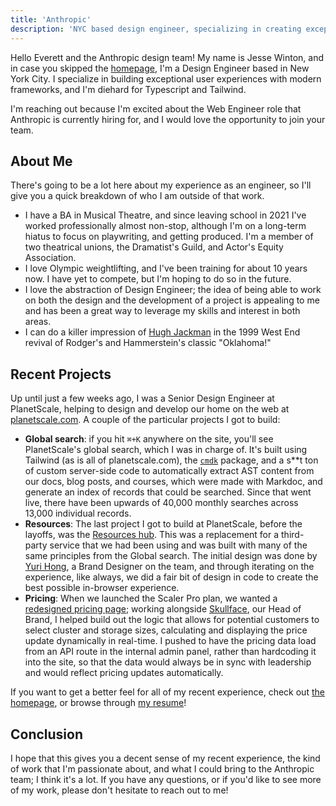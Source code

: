 ```yaml
---
title: 'Anthropic'
description: 'NYC based design engineer, specializing in creating exceptional web experiences with modern frameworks.'
---
```


Hello Everett and the Anthropic design team! My name is Jesse Winton, and in case you skipped the [homepage](https://jessewinton.works), I'm a Design Engineer based in New York City. I specialize in building exceptional user experiences with modern frameworks, and I'm diehard for Typescript and Tailwind.

I'm reaching out because I'm excited about the Web Engineer role that Anthropic is currently hiring for, and I would love the opportunity to join your team.

## About Me

There's going to be a lot here about my experience as an engineer, so I'll give you a quick breakdown of who I am outside of that work.

- I have a BA in Musical Theatre, and since leaving school in 2021 I've worked professionally almost non-stop, although I'm on a long-term hiatus to focus on playwriting, and getting produced. I'm a member of two theatrical unions, the Dramatist's Guild, and Actor's Equity Association.
- I love Olympic weightlifting, and I've been training for about 10 years now. I have yet to compete, but I'm hoping to do so in the future.
- I love the abstraction of Design Engineer; the idea of being able to work on both the design and the development of a project is appealing to me and has been a great way to leverage my skills and interest in both areas.
- I can do a killer impression of [Hugh Jackman](https://www.youtube.com/watch?v=DfjhzV1Sd14&ab_channel=Rodgers%26Hammerstein) in the 1999 West End revival of Rodger's and Hammerstein's classic "Oklahoma!"

## Recent Projects

Up until just a few weeks ago, I was a Senior Design Engineer at PlanetScale, helping to design and develop our home on the web at [planetscale.com](https://planetscale.com). A couple of the particular projects I got to build:

- **Global search**: if you hit `⌘+K` anywhere on the site, you'll see PlanetScale's global search, which I was in charge of. It's built using Tailwind (as is all of planetscale.com), the [`cmdk`](https://cmdk.paco.me) package, and a s\*\*t ton of custom server-side code to automatically extract AST content from our docs, blog posts, and courses, which were made with Markdoc, and generate an index of records that could be searched. Since that went live, there have been upwards of 40,000 monthly searches across 13,000 individual records.
- **Resources**: The last project I got to build at PlanetScale, before the layoffs, was the [Resources hub](https://planetscale.com/resources). This was a replacement for a third-party service that we had been using and was built with many of the same principles from the Global search. The initial design was done by [Yuri Hong](https://yurihong.com), a Brand Designer on the team, and through iterating on the experience, like always, we did a fair bit of design in code to create the best possible in-browser experience.
- **Pricing**: When we launched the Scaler Pro plan, we wanted a [redesigned pricing page](https://planetscale.com/pricing); working alongside [Skullface](https://skullface.me), our Head of Brand, I helped build out the logic that allows for potential customers to select cluster and storage sizes, calculating and displaying the price update dynamically in real-time. I pushed to have the pricing data load from an API route in the internal admin panel, rather than hardcoding it into the site, so that the data would always be in sync with leadership and would reflect pricing updates automatically.

If you want to get a better feel for all of my recent experience, check out [the homepage](https://jessewinton.works), or browse through [my resume](https://jessewinton.works/docs/resume.pdf)!

## Conclusion

I hope that this gives you a decent sense of my recent experience, the kind of work that I'm passionate about, and what I could bring to the Anthropic team; I think it's a lot. If you have any questions, or if you'd like to see more of my work, please don't hesitate to reach out to me!
